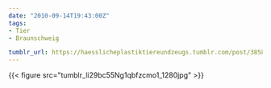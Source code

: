 ```yaml
---
date: "2010-09-14T19:43:00Z"
tags:
- Tier
- Braunschweig

tumblr_url: https://haesslicheplastiktiereundzeugs.tumblr.com/post/3858722841
---
```

{{< figure src="tumblr_li29bc55Ng1qbfzcmo1_1280jpg" >}} 
